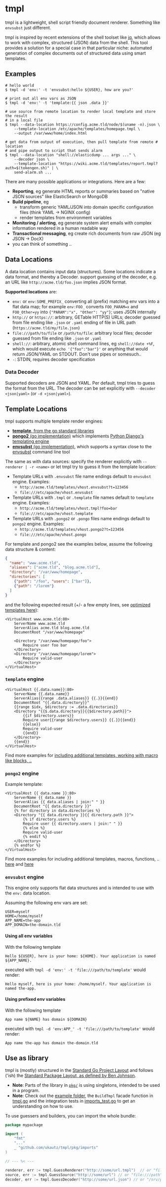 # tmpl 

tmpl is a lightweight, shell script friendly document renderer. Something like `envsubst` just different.

tmpl is inspired by recent extensions of the shell toolset like [jq](https://github.com/stedolan/jq), which allows to
work with complex, structured (JSON) data from the shell. This tool provides a solution for a special case in that
particular niche: automated generation of complex documents out of structured data using smart templates.

## Examples

```shell
# hello world
$ tmpl -d 'env:' -t 'envsubst:hello ${USER}, how are you?'

# print out all env vars as JSON
$ tmpl -d 'env:' -t 'template:{{ json .data }}'

# use source from remote location to render local template and store the result
# in a local file
$ tmpl --data-location https://config.acme.tld/node/$(uname -n).json \
    --template-location /etc/apache/templates/homepage.tmpl \
    --output /var/www/home/index.html

# get data from output of execution, then pull template from remote # location
# and pipe output to script that sends alarm
$ tmpl --data-location "shell://elasticdump ... args ..." \
    --decoder json \
    --template-location "https://wiki.acme.tld/templates/report.tmpl?auth=$(tokengen.sh)" | \
    send-alarm.sh ...
```

There are many possible applications or integrations. Here are a few:

* **Reporting**, eg generate HTML reports or summaries based on "native JSON sources" like ElasticSearch or MongoDB
* **Build pipeline**, eg
  * transform generic YAML/JSON into domain specific configuration files (think YAML -> NGINX config)
  * render templates from environment variables
* **Monitoring / alerting**, eg generate system alert emails with complex information rendered in a human readable way
* **Transactional messaging**, eg create rich documents from raw JSON (eg JSON -> DocX)
* you can think of something ..



## Data Locations

A data location contains input data (structures). Some locations indicate a data format, and thereby a Decoder. support guessing of the decoder, e.g. an URL like `http://acme.tld/foo.json` implies JSON format.

**Supported locations** are:

* `env:` or `env:SOME_PREFIX_` converting all (prefix) matching env vars into a flat data map; for example `env:FOO_` converts `FOO_PARAM=x` and `FOO_Other=yy` into `{"PARAM":"x", "Other": "yy"}`; uses JSON internally
* `http://` or `https://`: arbitrary, GETable HTTP(S) URLs; decoder guessed from file ending like `.json` or `.yaml` ending of file in URL path (`https://acme.tld/my/file.json`)
* `file:///path/to/file` or `/path/to/file`: arbitrary local files; decoder guessed from file ending like `.json` or `.yaml`
* `shell://`: arbitrary, atomic shell command lines, eg `shell://date +%F`, which would execute `echo '{"foo":"bar"}'` or anything that would return JSON/YAML on STDOUT. Don't use pipes or somesuch..
* `-`: STDIN, requires decoder specification


### Data Decoder

Supported decoders are JSON and YAML. Per default, tmpl tries to guess the format from the URL. The decoder can be set explicitly with `--decoder <json|yaml>` (or `-d <json|yaml>`).
## Template Locations

tmpl supports multiple template render engines:
- [**template**, from the go standard libraries](https://golang.org/pkg/text/template/)
- [**pongo2** (go implementation)](https://github.com/flosch/pongo2) which implements
[Python Django's templating engine](https://docs.djangoproject.com/en/dev/topics/templates/)
- [**envsubst** (go implementation)](github.com/drone/envsubst), which supports a syntax close to the [envsubst](https://linux.die.net/man/1/envsubst) command line tool

The same as with data sources: specify the renderer explicitly with `--renderer | -r <name>` or let tmpl try to guess
it from the template location:

* Template URLs with `.envsubst` file name endings default to `envsubst` engine. Examples:
  * `http://acme.tld/templates/vhost.envsubst?t=123456`
  * `file:///etc/apache/vhost.envsubst`
* Template URLs with `.tmpl` or `.template` file names default to `template` engine. Examples:
  * `http://acme.tld/templates/vhost.tmpl?foo=bar`
  * `file:///etc/apache/vhost.template`
* Template URLs with `.pongo2` or `.pongo` files name endings default to `pongo2` engine. Examples:
  * `http://acme.tld/templates/vhost.pongo2?t=123456`
  * `file:///etc/apache/vhost.pongo`

For template and pongo2 see the examples below, assume the following data structure & content:

```json
{
  "name": "www.acme.tld",
  "aliases": ["acme.tld", "blog.acme.tld"],
  "directory": "/var/www/homepage",
  "directories": [
    {"path": "/foo", "users": ["bar"]},
    {"path": "/lorem"}
  ]
}
```

and the following expected result (+/- a few empty lines, see [optimized templates here](https://github.com/ukautz/tmpl/tree/master/example)):

```$xslt
<VirtualHost www.acme.tld:80>
    ServerName www.acme.tld
    ServerAlias acme.tld blog.acme.tld
    DocumentRoot "/var/www/homepage"

    <Directory "/var/www/homepage/foo">
        Require user foo bar
    </Directory>
    <Directory "/var/www/homepage/lorem">
        Require valid-user
    </Directory>
</VirtualHost>
```

### `template` engine

```
<VirtualHost {{.data.name}}:80>
    ServerName {{.data.name}}
    ServerAlias{{range .data.aliases}} {{.}}{{end}}
    DocumentRoot "{{.data.directory}}"
    {{range $idx, $directory := .data.directories}}
    <Directory "{{$.data.directory}}{{$directory.path}}">
        {{if $directory.users}}
        Require user{{range $directory.users}} {{.}}{{end}}
        {{else}}
        Require valid-user
        {{end}}
    </Directory>
    {{end}}
</VirtualHost>
```

Find more examples for [including additional templates, working with macro like blocks, ..](https://golang.org/pkg/text/template/#hdr-Actions)

### `pongo2` engine

Example template:

```
<VirtualHost {{ data.name }}:80>
    ServerName {{ data.name }}
    ServerAlias {{ data.aliases | join:" " }}
    DocumentRoot "{{ data.directory }}"
    {% for directory in data.directories %}
    <Directory "{{ data.directory }}{{ directory.path }}">
        {% if directory.users %}
        Require user {{ directory.users | join:" " }}
        {% else %}
        Require valid-user
        {% endif %}
    </Directory>
    {% endfor %}
</VirtualHost>
```

Find more examples for including additional templates, macros, functions, .. [here](https://github.com/flosch/pongo2#pongo2)
and [here](https://docs.djangoproject.com/en/dev/topics/templates/)

### `envsubst` engine

This engine only supports flat data structures and is intended to use with the `env:` data location.

Assuming the following env vars are set:

```shell
USER=myself
HOME=/home/myself
APP_NAME=the-app
APP_DOMAIN=the-domain.tld
```

#### Using all env variables

With the following template

```
Hello ${USER}, here is your home: ${HOME}. Your application is named ${APP_NAME}.
```

executed with `tmpl -d 'env:' -t 'file:///path/to/template'` would render:

```text
Hello myself, here is your home: /home/myself. Your application is named the-app.
```

#### Using prefixed env variables

With the following template

```
App name ${NAME} has domain ${DOMAIN}
```

executed with `tmpl -d 'env:APP_' -t 'file:///path/to/template'` would render:

```text
App name the-app has domain the-domain.tld
```


## Use as library

tmpl is (mostly) structured in the [Standard Go Project Layout](https://github.com/golang-standards/project-layout) and follows ('ish) the [Standard Package Layout, as defined by Ben Johnson](https://medium.com/@benbjohnson/standard-package-layout-7cdbc8391fc1).

- **Note**: Parts of the library in [`pkg/`](pkg/) is using singletons, intended to be used in a program.
- **Note**: Check out the [example folder](https://github.com/ukautz/tmpl/tree/master/example), the `BuildTmpl` facade function in [tmpl.go](pkg/tmpl.go) and the integration tests in [imports_test.go](pkg/imports/imports_test.go) to get an understanding on how to use.

To use guessers and builders, you can import the whole bundle:

```go
package mypackage

import (
	"fmt"
	"..."
	_ "github.com/ukautz/tmpl/pkg/imports"
)

// --- %< ---

renderer, err := tmpl.GuessRenderer("http://some/url.tmpl")  // or "file:///etc/file.pongo" or ..
source, err := tmpl.GuessSource("http://some/url") // or "file:///path" or ..
decoder, err := tmpl.GuessDecoder("http://some/url.json") // or "/srv/path/file.yaml" or ..
```